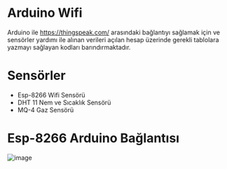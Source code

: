# Arduino Wifi
 Arduino ile https://thingspeak.com/ arasındaki bağlantıyı sağlamak için ve sensörler yardımı ile alınan verileri açılan hesap üzerinde gerekli tablolara yazmayı sağlayan kodları barındırmaktadır.
 
# Sensörler
 * Esp-8266 Wifi Sensörü
 * DHT 11 Nem ve Sıcaklık Sensörü
 * MQ-4 Gaz Sensörü

# Esp-8266 Arduino Bağlantısı
  ![image](https://user-images.githubusercontent.com/22789704/49018364-46cf8f00-f19c-11e8-832d-1f3dde6c03c9.jpg)
